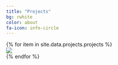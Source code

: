 ```yaml
---
title: "Projects"
bg: rwhite
color: about
fa-icon: info-circle
---
```


<div class="row partners">
{% for item in site.data.projects.projects %}
  <div class="col s12 partner valign">
    <a href="http://subvisual.co" target="blank"><img src="img/projects/{{ item.image }}"/></a>
  </div>
  {% endfor %}
  </div>
